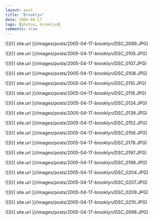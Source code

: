 ```yaml
---
layout: post
title: "Brooklyn"
date: 2005-04-17
tags: [photos, brooklyn]
comments: true
---
```

![]({{ site.url }}/images/posts/2005-04-17-brooklyn/DSC_0099.JPG)

![]({{ site.url }}/images/posts/2005-04-17-brooklyn/DSC_0105.JPG)

![]({{ site.url }}/images/posts/2005-04-17-brooklyn/DSC_0107.JPG)

![]({{ site.url }}/images/posts/2005-04-17-brooklyn/DSC_0108.JPG)

![]({{ site.url }}/images/posts/2005-04-17-brooklyn/DSC_0110.JPG)

![]({{ site.url }}/images/posts/2005-04-17-brooklyn/DSC_0119.JPG)

![]({{ site.url }}/images/posts/2005-04-17-brooklyn/DSC_0124.JPG)

![]({{ site.url }}/images/posts/2005-04-17-brooklyn/DSC_0139.JPG)

![]({{ site.url }}/images/posts/2005-04-17-brooklyn/DSC_0152.JPG)

![]({{ site.url }}/images/posts/2005-04-17-brooklyn/DSC_0156.JPG)

![]({{ site.url }}/images/posts/2005-04-17-brooklyn/DSC_0178.JPG)

![]({{ site.url }}/images/posts/2005-04-17-brooklyn/DSC_0197.JPG)

![]({{ site.url }}/images/posts/2005-04-17-brooklyn/DSC_0198.JPG)

![]({{ site.url }}/images/posts/2005-04-17-brooklyn/DSC_0204.JPG)

![]({{ site.url }}/images/posts/2005-04-17-brooklyn/DSC_0207.JPG)

![]({{ site.url }}/images/posts/2005-04-17-brooklyn/DSC_0209.JPG)

![]({{ site.url }}/images/posts/2005-04-17-brooklyn/DSC_0210.JPG)

![]({{ site.url }}/images/posts/2005-04-17-brooklyn/DSC_0098.JPG)
